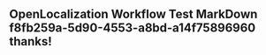 <properties
ms.topic="hero-topic"
ms.test1="hero-topic"
ms.test2="test"/>

## OpenLocalization Workflow Test MarkDown f8fb259a-5d90-4553-a8bd-a14f75896960 thanks!
